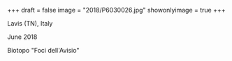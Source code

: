 +++
draft = false
image = "2018/P6030026.jpg"
showonlyimage = true
+++

Lavis (TN), Italy

June 2018
<!--more-->

Biotopo "Foci dell'Avisio"
